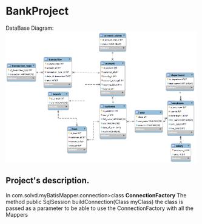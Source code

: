 # BankProject


DataBase Diagram:
![Image text](https://github.com/erika-rodriguez/BankProject/blob/master/src/main/resources/EER%20Diagram%20Bank.png)

## Project's description.
In com.solvd.myBatisMapper.connection>class **ConnectionFactory**
The method public SqlSession buildConnection(Class myClass) the class is passed as a parameter to be able to use the ConnectionFactory with all the Mappers